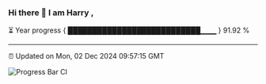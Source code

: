 ### Hi there 👋 I am Harry , 

⏳ Year progress { ███████████████████████████▁▁▁ } 91.92 %

---

⏰ Updated on Mon, 02 Dec 2024 09:57:15 GMT

![Progress Bar CI](https://github.com/duykhang68/duykhang68/workflows/Progress%20Bar%20CI/badge.svg)
